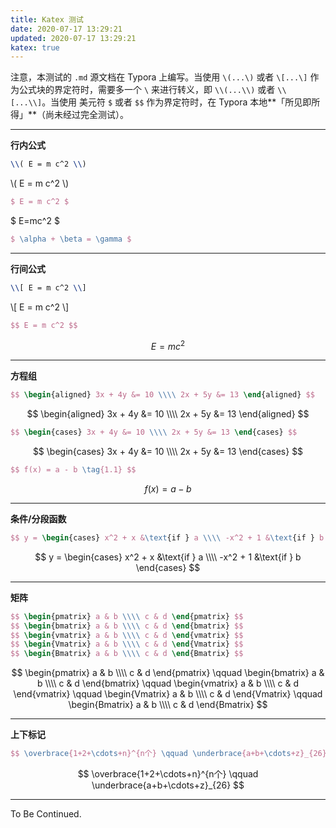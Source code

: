 ```yaml
---
title: Katex 测试
date: 2020-07-17 13:29:21
updated: 2020-07-17 13:29:21
katex: true
---
```


注意，本测试的 `.md` 源文档在 Typora 上编写。当使用 `\(...\)` 或者 `\[...\]` 作为公式块的界定符时，需要多一个 `\` 来进行转义，即 `\\(...\\)` 或者 `\\[...\\]`。当使用 美元符 `$` 或者 `$$` 作为界定符时，在 Typora 本地**「所见即所得」**（尚未经过完全测试）。

---

**行内公式**

```latex
\\( E = m c^2 \\)
```

\\( E = m c^2 \\)

```latex
$ E = m c^2 $
```

$ E=mc^2 $

```latex
$ \alpha + \beta = \gamma $
```

---

**行间公式**

```latex
\\[ E = m c^2 \\]
```

\\[ E = m c^2 \\]

```latex
$$ E = m c^2 $$
```

$$ E = m c^2 $$

---

**方程组**

```latex
$$ \begin{aligned} 3x + 4y &= 10 \\\\ 2x + 5y &= 13 \end{aligned} $$
```

$$ \begin{aligned} 3x + 4y &= 10 \\\\ 2x + 5y &= 13 \end{aligned} $$

```latex
$$ \begin{cases} 3x + 4y &= 10 \\\\ 2x + 5y &= 13 \end{cases} $$
```

$$ \begin{cases} 3x + 4y &= 10 \\\\ 2x + 5y &= 13 \end{cases} $$

```latex
$$ f(x) = a - b \tag{1.1} $$
```

$$ f(x) = a - b \tag{1.1} $$

---

**条件/分段函数**

```latex
$$ y = \begin{cases} x^2 + x &\text{if } a \\\\ -x^2 + 1 &\text{if } b \end{cases} $$
```

$$ y = \begin{cases} x^2 + x &\text{if } a \\\\ -x^2 + 1 &\text{if } b \end{cases} $$

---

**矩阵**

```latex
$$ \begin{pmatrix} a & b \\\\ c & d \end{pmatrix} $$
$$ \begin{bmatrix} a & b \\\\ c & d \end{bmatrix} $$
$$ \begin{vmatrix} a & b \\\\ c & d \end{vmatrix} $$
$$ \begin{Vmatrix} a & b \\\\ c & d \end{Vmatrix} $$
$$ \begin{Bmatrix} a & b \\\\ c & d \end{Bmatrix} $$
```

$$ \begin{pmatrix} a & b \\\\ c & d \end{pmatrix} \qquad \begin{bmatrix} a & b \\\\ c & d \end{bmatrix} \qquad \begin{vmatrix} a & b \\\\ c & d \end{vmatrix} \qquad \begin{Vmatrix} a & b \\\\ c & d \end{Vmatrix} \qquad \begin{Bmatrix} a & b \\\\ c & d \end{Bmatrix} $$

---

**上下标记**

```latex
$$ \overbrace{1+2+\cdots+n}^{n个} \qquad \underbrace{a+b+\cdots+z}_{26} $$
```

$$ \overbrace{1+2+\cdots+n}^{n个} \qquad \underbrace{a+b+\cdots+z}_{26} $$

---

To Be Continued.

<!-- Q.E.D. -->
